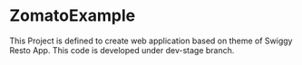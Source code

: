 # ZomatoExample
This Project is defined to create web application based on theme of Swiggy Resto App.
This code is developed under dev-stage branch.

